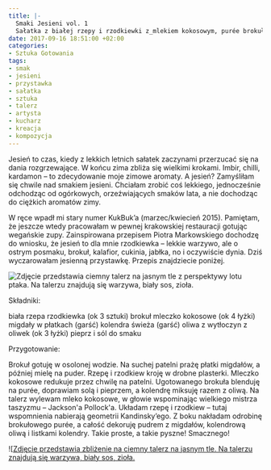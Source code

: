 ```yaml
---
title: |-
  Smaki Jesieni vol. 1
  Sałatka z białej rzepy i rzodkiewki z_mlekiem kokosowym, purée brokułowym i pudrem z migdałów.
date: 2017-09-16 18:51:00 +02:00
categories:
- Sztuka Gotowania
tags:
- smak
- jesieni
- przystawka
- sałatka
- sztuka
- talerz
- artysta
- kucharz
- kreacja
- kompozycja
---
```


Jesień to czas, kiedy z lekkich letnich sałatek zaczynami przerzucać się na dania rozgrzewające. W końcu zima zbliża się wielkimi krokami. Imbir, chilli, kardamon – to zdecydowanie moje zimowe aromaty. A jesień? Zamyśliłam się chwile nad smakiem jesieni. Chciałam zrobić coś lekkiego, jednocześnie odchodząc od ogórkowych, orzeźwiających smaków lata, a nie dochodząc do ciężkich aromatów zimy.

W ręce wpadł mi stary numer KukBuk’a (marzec/kwiecień 2015). Pamiętam, że jeszcze wtedy pracowałam w pewnej krakowskiej restauracji gotując wegańskie zupy. Zainspirowana przepisem Piotra Markowskiego dochodzę do wniosku, że jesień to dla mnie rzodkiewka – lekkie warzywo, ale o ostrym posmaku, brokuł, kalafior, cukinia, jabłka, no i oczywiście dynia. Dziś wyczarowałam jesienną przystawkę. Przepis znajdziecie poniżej.

![Zdjęcie przedstawia ciemny talerz na jasnym tle z perspektywy lotu ptaka. Na talerzu znajdują się warzywa, biały sos, zioła.](https://assets2.ello.co/uploads/asset/attachment/6234887/ello-optimized-033c3643.jpg)

<olela-narrative>
Składniki:

biała rzepa
rzodkiewka (ok 3 sztuki)
brokuł
mleczko kokosowe (ok 4 łyżki)
migdały w płatkach (garść)
kolendra świeża (garść)
oliwa z wytłoczyn z oliwek (ok 3 łyżki)
pieprz i sól do smaku
</olela-narrative>

Przygotowanie:

Brokuł gotuję w osolonej wodzie. Na suchej patelni prażę płatki migdałów, a później mielę na puder. Rzepę i rzodkiew kroję w drobne plasterki. Mleczko kokosowe redukuje przez chwilę na patelni. Ugotowanego brokuła blenduję na purée, doprawiam solą i pieprzem, a kolendrę miksuję razem z oliwą. Na talerz wylewam mleko kokosowe, w głowie wspominając wielkiego mistrza taszyzmu – Jackson'a Pollock'a. Układam rzepę i rzodkiew – tutaj wspomnienia nabierają geometrii Kandinsky’ego. Z boku nakładam odrobinę brokułowego purée, a całość dekoruję pudrem z migdałów, kolendrową oliwą i listkami kolendry. Takie proste, a takie pyszne! Smacznego!

![[Zdjęcie przedstawia zbliżenie na ciemny talerz na jasnym tle. Na talerzu znajdują się warzywa, biały sos, zioła.](https://assets1.ello.co/uploads/asset/attachment/6234895/ello-optimized-24cdaed7.jpg)